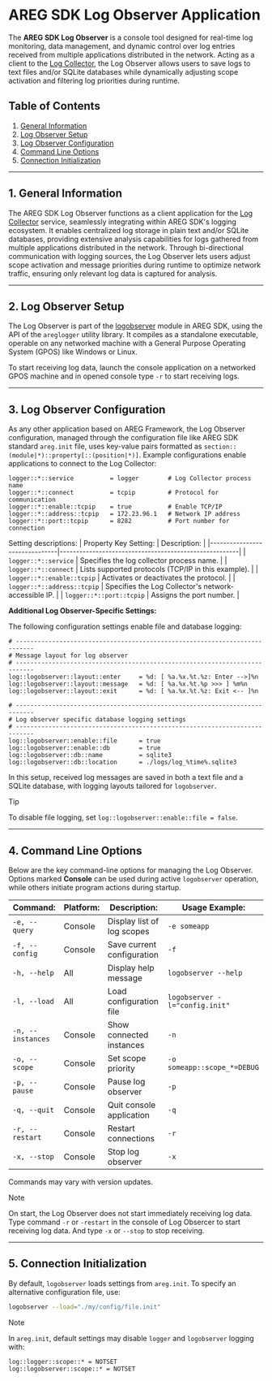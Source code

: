 # AREG SDK Log Observer Application

The **AREG SDK Log Observer** is a console tool designed for real-time log monitoring, data management, and dynamic control over log entries received from multiple applications distributed in the network. Acting as a client to the [Log Collector](./04d-logcollector.md), the Log Observer allows users to save logs to text files and/or SQLite databases while dynamically adjusting scope activation and filtering log priorities during runtime.

## Table of Contents
1. [General Information](#1-general-information)
2. [Log Observer Setup](#2-log-observer-setup)
3. [Log Observer Configuration](#3-log-observer-configuration)
4. [Command Line Options](#4-command-line-options)
5. [Connection Initialization](#5-connection-initialization)

---

## 1. General Information

The AREG SDK Log Observer functions as a client application for the [Log Collector](./04d-logcollector.md) service, seamlessly integrating within AREG SDK's logging ecosystem. It enables centralized log storage in plain text and/or SQLite databases, providing extensive analysis capabilities for logs gathered from multiple applications distributed in the network. Through bi-directional communication with logging sources, the Log Observer lets users adjust scope activation and message priorities during runtime to optimize network traffic, ensuring only relevant log data is captured for analysis.

---

## 2. Log Observer Setup

The Log Observer is part of the [logobserver](./../../framework/logobserver/) module in AREG SDK, using the API of the `areglogger` utility library. It compiles as a standalone executable, operable on any networked machine with a General Purpose Operating System (GPOS) like Windows or Linux.

To start receiving log data, launch the console application on a networked GPOS machine and in opened console type `-r` to start receiving logs.

---

## 3. Log Observer Configuration

As any other application based on AREG Framework, the Log Observer configuration, managed through the configuration file like AREG SDK standard `areg.init` file, uses key-value pairs formatted as `section::(module|*)::property[::(position|*)]`. Example configurations enable applications to connect to the Log Collector:

```plaintext
logger::*::service          = logger        # Log Collector process name
logger::*::connect          = tcpip         # Protocol for communication
logger::*::enable::tcpip    = true          # Enable TCP/IP
logger::*::address::tcpip   = 172.23.96.1   # Network IP address
logger::*::port::tcpip      = 8282          # Port number for connection
```
Setting descriptions:
|  Property Key Setting:        |   Description:                                        |
|-------------------------------|-------------------------------------------------------|
| `logger::*::service`          | Specifies the log collector process name.             |
| `logger::*::connect`          | Lists supported protocols (TCP/IP in this example).   |
| `logger::*::enable::tcpip`    | Activates or deactivates the protocol.                |
| `logger::*::address::tcpip`   | Specifies the Log Collector's network-accessible IP.  |
| `logger::*::port::tcpip`      | Assigns the port number.                              |

**Additional Log Observer-Specific Settings:**

The following configuration settings enable file and database logging:

```plaintext
# ---------------------------------------------------------------------------
# Message layout for log observer
# ---------------------------------------------------------------------------
log::logobserver::layout::enter     = %d: [ %a.%x.%t.%z: Enter -->]%n
log::logobserver::layout::message   = %d: [ %a.%x.%t.%p >>> ] %m%n
log::logobserver::layout::exit      = %d: [ %a.%x.%t.%z: Exit <-- ]%n

# ---------------------------------------------------------------------------
# Log observer specific database logging settings
# ---------------------------------------------------------------------------
log::logobserver::enable::file      = true
log::logobserver::enable::db        = true
log::logobserver::db::name          = sqlite3
log::logobserver::db::location      = ./logs/log_%time%.sqlite3
```

In this setup, received log messages are saved in both a text file and a SQLite database, with logging layouts tailored for `logobserver`.

> [!TIP]
> To disable file logging, set `log::logobserver::enable::file = false`.

---

## 4. Command Line Options

Below are the key command-line options for managing the Log Observer. Options marked **Console** can be used during active `logobserver` operation, while others initiate program actions during startup.

| Command:              | Platform: | Description:                  | Usage Example:                   |
|-----------------------|-----------|-------------------------------|----------------------------------|
| `-e, --query`         | Console   | Display list of log scopes    | `-e someapp`                     |
| `-f, --config`        | Console   | Save current configuration    | `-f`                             |
| `-h, --help`          | All       | Display help message          | `logobserver --help`             |
| `-l, --load`          | All       | Load configuration file       | `logobserver -l="config.init"`   |
| `-n, --instances`     | Console   | Show connected instances      | `-n`                             |
| `-o, --scope`         | Console   | Set scope priority            | `-o someapp::scope_*=DEBUG`      |
| `-p, --pause`         | Console   | Pause log observer            | `-p`                             |
| `-q, --quit`          | Console   | Quit console application      | `-q`                             |
| `-r, --restart`       | Console   | Restart connections           | `-r`                             |
| `-x, --stop`          | Console   | Stop log observer             | `-x`                             |

Commands may vary with version updates.

> [!NOTE]
> On start, the Log Observer does not start immediately receiving log data. Type command `-r` or `-restart` in the console of Log Obsercer to start receiving log data. And type `-x` or `--stop` to stop receiving.

---

## 5. Connection Initialization

By default, `logobserver` loads settings from `areg.init`. To specify an alternative configuration file, use:

```bash
logobserver --load="./my/config/file.init"
```

> [!NOTE]
> In `areg.init`, default settings may disable `logger` and `logobserver` logging with:
> ```plaintext
> log::logger::scope::* = NOTSET
> log::logobserver::scope::* = NOTSET
> ```
